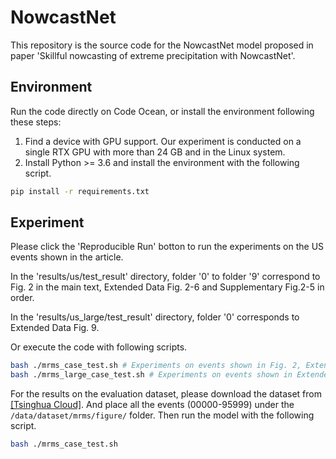 

# NowcastNet

This repository is the source code for the NowcastNet model proposed in paper 'Skillful nowcasting of extreme precipitation with NowcastNet'.

## Environment
Run the code directly on Code Ocean, or install the environment following these steps:
1. Find a device with GPU support. Our experiment is conducted on a single RTX GPU with more than 24 GB and in the Linux system.
2. Install Python >= 3.6 and install the environment with the following script.

```bash
pip install -r requirements.txt
```

## Experiment

Please click the 'Reproducible Run' botton to run the experiments on the US events shown in the article. 

In the 'results/us/test_result' directory, folder '0' to folder '9' correspond to Fig. 2 in the main text, Extended Data Fig. 2-6 and Supplementary Fig.2-5 in order. 

In the 'results/us_large/test_result' directory, folder '0' corresponds to Extended Data Fig. 9. 

Or execute the code with following scripts.

```bash
bash ./mrms_case_test.sh # Experiments on events shown in Fig. 2, Extended Data Fig. 2-6 and Supplementary Fig.2-5.
bash ./mrms_large_case_test.sh # Experiments on events shown in Extended Data Fig. 9.
```

For the results on the evaluation dataset, please download the dataset from [[Tsinghua Cloud]](https://cloud.tsinghua.edu.cn/d/b9fb38e5ee7a4dabb2a6/). And place all the events (00000-95999) under the `/data/dataset/mrms/figure/` folder. Then run the model with the following script.

```bash
bash ./mrms_case_test.sh
```


